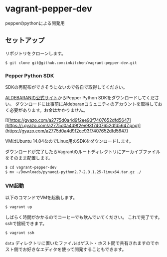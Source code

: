 # vagrant-pepper-dev
pepperのpythonによる開発用

## セットアップ
リポジトリをクローンします。

```sh
$ git clone git@github.com:imkitchen/vagrant-pepper-dev.git
```

### Pepper Python SDK
SDKの再配布ができそうにないので各自で取得してください。

[ALDEBARANの公式サイト](https://community.aldebaran.com/ja/resources/software)からPepper Python SDKをダウンロードしてください。
ダウンロードには事前にAldebaranコミュニティのアカウントを取得しておく必要があります。お金はかかりません。

[![https://gyazo.com/a2775d0a4d9f2ee93f7407652dfd5647](https://i.gyazo.com/a2775d0a4d9f2ee93f7407652dfd5647.png)](https://gyazo.com/a2775d0a4d9f2ee93f7407652dfd5647)

VMはUbuntu 14.04なのでLinux用のSDKをダウンロードします。

ダウンロードが完了したらVagrantのルートディレクトリにアーカイブファイルをそのまま配置します。

```sh
$ cd vagrant-pepper-dev
$ mv ~/Downloads/pynaoqi-python2.7-2.3.1.25-linux64.tar.gz ./
```

### VM起動

以下のコマンドでVMを起動します。

```sh
$ vagrant up
```

しばらく時間がかかるのでコーヒーでも飲んでいてください。
これで完了です。sshで接続できます。

```sh
$ vagrant ssh
```

`data` ディレクトリに置いたファイルはゲスト・ホスト間で共有されますのでホスト側でお好きなエディタを使って開発することもできます。

